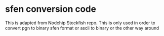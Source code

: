 # sfen conversion code

This is adapted from Nodchip Stockfish repo.
This is only used in order to convert pgn to binary sfen format or ascii to binary or the other way around

